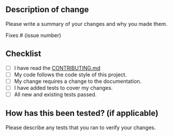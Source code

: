 <!--- Thank you for contributing to LocalSend -->

## Description of change

Please write a summary of your changes and why you made them.

Fixes # (issue number)

## Checklist

- [ ] I have read the [CONTRIBUTING.md](https://github.com/localsend/localsend/blob/main/CONTRIBUTING.md)
- [ ] My code follows the code style of this project.
- [ ] My change requires a change to the documentation.
- [ ] I have added tests to cover my changes.
- [ ] All new and existing tests passed.

## How has this been tested? (if applicable)

Please describe any tests that you ran to verify your changes.
